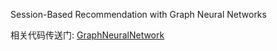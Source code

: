 Session-Based Recommendation with Graph Neural Networks

相关代码传送门: [GraphNeuralNetwork](https://github.com/CRIPAC-DIG/SR-GNN)
